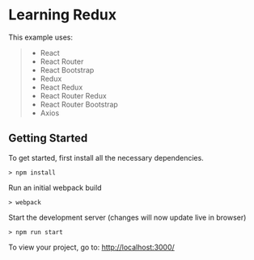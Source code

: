 # Learning Redux

This example uses:

>- React
>- React Router
>- React Bootstrap
>- Redux
>- React Redux
>- React Router Redux
>- React Router Bootstrap
>- Axios


## Getting Started

To get started, first install all the necessary dependencies.
```
> npm install
```

Run an initial webpack build
```
> webpack
```

Start the development server (changes will now update live in browser)
```
> npm run start
```

To view your project, go to: [http://localhost:3000/](http://localhost:3000/)
